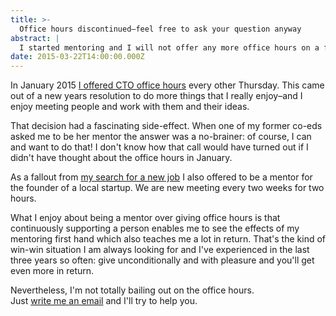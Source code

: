 ```yaml
---
title: >-
  Office hours discontinued–feel free to ask your question anyway
abstract: |
  I started mentoring and I will not offer any more office hours on a fixed schedule.
date: 2015-03-22T14:00:00.000Z
---
```


In January 2015 [I offered CTO office hours](./office-hours) every other
Thursday. This came out of a new years resolution to do more things that I
really enjoy–and I enjoy meeting people and work with them and their ideas.

That decision had a fascinating side-effect. When one of my former co-eds asked
me to be her mentor the answer was a no-brainer: of course, I can and want to do
that! I don't know how that call would have turned out if I didn't have thought
about the office hours in January.

As a fallout from [my search for a new job](./leaving-dothiv) I also offered to
be a mentor for the founder of a local startup. We are new meeting every two
weeks for two hours.

What I enjoy about being a mentor over giving office hours is that continuously
supporting a person enables me to see the effects of my mentoring first hand
which also teaches me a lot in return. That's the kind of win-win situation I am
always looking for and I've experienced in the last three years so often: give
unconditionally and with pleasure and you'll get even more in return.

Nevertheless, I'm not totally bailing out on the office hours.  
Just [write me an email][1] and I'll try to help you.

[1]: mailto:m@coderbyheart.com
